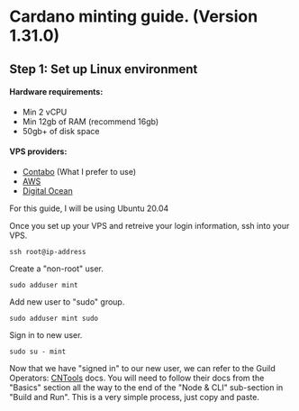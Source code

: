 # Cardano minting guide. (Version 1.31.0)

## Step 1: Set up Linux environment
#### Hardware requirements:
- Min 2 vCPU
- Min 12gb of RAM (recommend 16gb)
- 50gb+ of disk space
#### VPS providers:
- [Contabo](https://contabo.com/en/) (What I prefer to use)
- [AWS](https://aws.amazon.com/)
- [Digital Ocean](https://www.digitalocean.com/)

For this guide, I will be using Ubuntu 20.04

Once you set up your VPS and retreive your login information, ssh into your VPS.
```
ssh root@ip-address
```
Create a "non-root" user.
```
sudo adduser mint
```
Add new user to "sudo" group.
```
sudo adduser mint sudo
```
Sign in to new user.
```
sudo su - mint
```
Now that we have "signed in" to our new user, we can refer to the Guild Operators: [CNTools](https://cardano-community.github.io/guild-operators/) docs. You will need to follow their docs from the "Basics" section all the way to the end of the "Node & CLI" sub-section in "Build and Run". This is a very simple process, just copy and paste.

